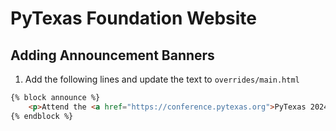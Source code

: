 # PyTexas Foundation Website


## Adding Announcement Banners
1. Add the following lines and update the text to `overrides/main.html`
```html
{% block announce %}
    <p>Attend the <a href="https://conference.pytexas.org">PyTexas 2024 Conference</a> April 19 - 21, 2024</p>
{% endblock %}
```